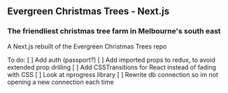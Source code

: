 ## Evergreen Christmas Trees - Next.js

### The friendliest christmas tree farm in Melbourne's south east

A Next.js rebuilt of the Evergreen Christmas Trees repo

To do:
[ ] Add auth (passport?)
[ ] Add imported props to redux, to avoid extended prop drilling
[ ] Add CSSTransitions for React instead of fading with CSS
[ ] Look at nprogress library
[ ] Rewrite db connection so im not opening a new connection each time
